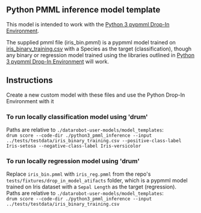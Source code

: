 ## Python PMML inference model template

This model is intended to work with the [Python 3 pypmml Drop-In Environment](../../public_dropin_environments/python3_pmml).

The supplied pmml file (iris_bin.pmml) is a pypmml model trained on [iris_binary_training.csv](../../tests/testdata/iris_binary_training.csv)
with a Species as the target (classification), though any binary or regression model trained using the libraries
outlined in [Python 3 pypmml Drop-In Environment](../../public_dropin_environments/python3_pypmml) will work.

## Instructions
Create a new custom model with these files and use the Python Drop-In Environment with it

### To run locally classification model using 'drum'
Paths are relative to `./datarobot-user-models/model_templates`:  
`drum score --code-dir ./python3_pmml_inference --input ../tests/testdata/iris_binary_training.csv --positive-class-label Iris-setosa --negative-class-label Iris-versicolor`

### To run locally regression model using 'drum'
Replace `iris_bin.pmml` with `iris_reg.pmml` from the repo's `tests/fixtures/drop_in_model_atifacts` folder, which is a pypmml model trained on Iris dataset with a `Sepal Length` as the target (regression).  
Paths are relative to `./datarobot-user-models/model_templates`:  
`drum score --code-dir ./python3_pmml_inference --input ../tests/testdata/iris_binary_training.csv`
